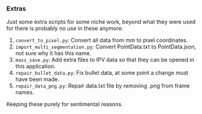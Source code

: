 ### Extras

Just some extra scripts for some niche work, beyond what they were used for 
there is probably no use in these anymore:
1. `convert_to_pixel.py`: Convert all data from mm to pixel coordinates.
2. `import_multi_segmentation.py`: Convert PointData.txt to PointData.json, not sure why it has this name.
3. `mass_save.py`: Add extra files to IPV data so that they can be opened in this application.
4. `repair_bullet_data.py`: Fix bullet data, at some point a change must have been made.
5. `repair_data_png.py`: Repair data.txt file by removing .png from frame names.

Keeping these purely for sentimental reasons. 